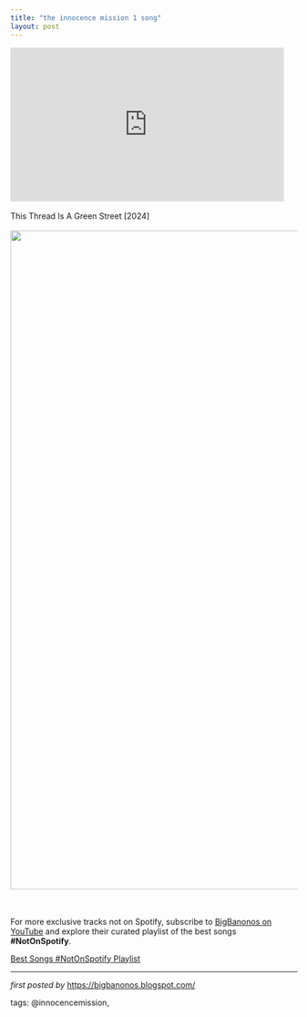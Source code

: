```yaml
---
title: "the innocence mission 1 song"
layout: post
---
```

<iframe frameborder="0" height="270" src="https://youtube.com/embed/u_1R3I_eFDY?si=2MKoS6apaRlXTCxM" width="480"></iframe><div><br /></div><div>This Thread Is A Green Street [2024]</div><div><br /></div><div class="separator" ><a href="https://wildfiremusic.net/wp-content/uploads/2024/09/78891663_3078798328816543_6886220760457674752_n-e1725919586671.jpg" imageanchor="1"><img border="0" data-original-height="1157" data-original-width="1457" height="1157" src="https://wildfiremusic.net/wp-content/uploads/2024/09/78891663_3078798328816543_6886220760457674752_n-e1725919586671.jpg" width="1457" /></a></div><br /><div><br /></div>

<!--Subscribe and Playlist Links-->
<div>
    <p>For more exclusive tracks not on Spotify, subscribe to <a href="https://www.youtube.com/@BigBanonos" target="_blank">BigBanonos on YouTube</a> and explore their curated playlist of the best songs <strong>#NotOnSpotify</strong>.</p>
    <p><a href="https://www.youtube.com/playlist?list=PLtuNtuTatqI0kFahUCbtbfenC_ET5O_tr" target="_blank">Best Songs #NotOnSpotify Playlist<br /></a></p></div>

<hr />

<p><em>first posted by</em> <a href="https://bigbanonos.blogspot.com/" rel="noopener" target="_new">https://bigbanonos.blogspot.com/</a></p>

<p>tags: @innocencemission,</p>
